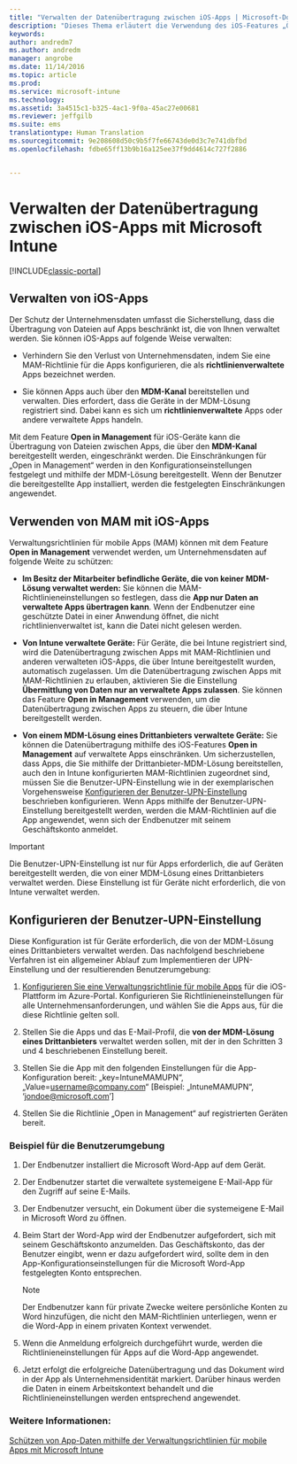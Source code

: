 ```yaml
---
title: "Verwalten der Datenübertragung zwischen iOS-Apps | Microsoft-Dokumentation"
description: "Dieses Thema erläutert die Verwendung des iOS-Features „Öffnen in“ und der Richtlinien für die Verwaltung mobiler Apps, um Datenübertragungen zwischen Apps zu verwalten."
keywords: 
author: andredm7
ms.author: andredm
manager: angrobe
ms.date: 11/14/2016
ms.topic: article
ms.prod: 
ms.service: microsoft-intune
ms.technology: 
ms.assetid: 3a4515c1-b325-4ac1-9f0a-45ac27e00681
ms.reviewer: jeffgilb
ms.suite: ems
translationtype: Human Translation
ms.sourcegitcommit: 9e208608d50c9b5f7fe66743de0d3c7e741dbfbd
ms.openlocfilehash: fdbe65ff13b9b16a125ee37f9dd4614c727f2886


---
```


# <a name="manage-data-transfer-between-ios-apps-with-microsoft-intune"></a>Verwalten der Datenübertragung zwischen iOS-Apps mit Microsoft Intune

[!INCLUDE[classic-portal](../includes/classic-portal.md)]

## <a name="manage-ios-apps"></a>Verwalten von iOS-Apps
Der Schutz der Unternehmensdaten umfasst die Sicherstellung, dass die Übertragung von Dateien auf Apps beschränkt ist, die von Ihnen verwaltet werden.  Sie können iOS-Apps auf folgende Weise verwalten:

-   Verhindern Sie den Verlust von Unternehmensdaten, indem Sie eine MAM-Richtlinie für die Apps konfigurieren, die als **richtlinienverwaltete** Apps bezeichnet werden.

-   Sie können Apps auch über den **MDM-Kanal** bereitstellen und verwalten.  Dies erfordert, dass die Geräte in der MDM-Lösung registriert sind. Dabei kann es sich um **richtlinienverwaltete** Apps oder andere verwaltete Apps handeln.

Mit dem Feature **Open in Management** für iOS-Geräte kann die Übertragung von Dateien zwischen Apps, die über den **MDM-Kanal** bereitgestellt werden, eingeschränkt werden. Die Einschränkungen für „Open in Management“ werden in den Konfigurationseinstellungen festgelegt und mithilfe der MDM-Lösung bereitgestellt.  Wenn der Benutzer die bereitgestellte App installiert, werden die festgelegten Einschränkungen angewendet.
##  <a name="using-mam-with-ios-apps"></a>Verwenden von MAM mit iOS-Apps
Verwaltungsrichtlinien für mobile Apps (MAM) können mit dem Feature **Open in Management** verwendet werden, um Unternehmensdaten auf folgende Weite zu schützen:

-   **Im Besitz der Mitarbeiter befindliche Geräte, die von keiner MDM-Lösung verwaltet werden:** Sie können die MAM-Richtlinieneinstellungen so festlegen, dass die **App nur Daten an verwaltete Apps übertragen kann**. Wenn der Endbenutzer eine geschützte Datei in einer Anwendung öffnet, die nicht richtlinienverwaltet ist, kann die Datei nicht gelesen werden.

-   **Von Intune verwaltete Geräte:** Für Geräte, die bei Intune registriert sind, wird die Datenübertragung zwischen Apps mit MAM-Richtlinien und anderen verwalteten iOS-Apps, die über Intune bereitgestellt wurden, automatisch zugelassen. Um die Datenübertragung zwischen Apps mit MAM-Richtlinien zu erlauben, aktivieren Sie die Einstellung **Übermittlung von Daten nur an verwaltete Apps zulassen**. Sie können das Feature **Open in Management** verwenden, um die Datenübertragung zwischen Apps zu steuern, die über Intune bereitgestellt werden.   

-   **Von einem MDM-Lösung eines Drittanbieters verwaltete Geräte:** Sie können die Datenübertragung mithilfe des iOS-Features **Open in Management** auf verwaltete Apps einschränken.
Um sicherzustellen, dass Apps, die Sie mithilfe der Drittanbieter-MDM-Lösung bereitstellen, auch den in Intune konfigurierten MAM-Richtlinien zugeordnet sind, müssen Sie die Benutzer-UPN-Einstellung wie in der exemplarischen Vorgehensweise [Konfigurieren der Benutzer-UPN-Einstellung](#configure-user-upn-setting) beschrieben konfigurieren.  Wenn Apps mithilfe der Benutzer-UPN-Einstellung bereitgestellt werden, werden die MAM-Richtlinien auf die App angewendet, wenn sich der Endbenutzer mit seinem Geschäftskonto anmeldet.

> [!IMPORTANT]
> Die Benutzer-UPN-Einstellung ist nur für Apps erforderlich, die auf Geräten bereitgestellt werden, die von einer MDM-Lösung eines Drittanbieters verwaltet werden.  Diese Einstellung ist für Geräte nicht erforderlich, die von Intune verwaltet werden.

## <a name="configure-user-upn-setting"></a>Konfigurieren der Benutzer-UPN-Einstellung
Diese Konfiguration ist für Geräte erforderlich, die von der MDM-Lösung eines Drittanbieters verwaltet werden. Das nachfolgend beschriebene Verfahren ist ein allgemeiner Ablauf zum Implementieren der UPN-Einstellung und der resultierenden Benutzerumgebung:


1.  [Konfigurieren Sie eine Verwaltungsrichtlinie für mobile Apps](create-and-deploy-mobile-app-management-policies-with-microsoft-intune.md) für die iOS-Plattform im Azure-Portal. Konfigurieren Sie Richtlinieneinstellungen für alle Unternehmensanforderungen, und wählen Sie die Apps aus, für die diese Richtlinie gelten soll.

2.  Stellen Sie die Apps und das E-Mail-Profil, die **von der MDM-Lösung eines Drittanbieters** verwaltet werden sollen, mit der in den Schritten 3 und 4 beschriebenen Einstellung bereit.

3.  Stellen Sie die App mit den folgenden Einstellungen für die App-Konfiguration bereit: „key=IntuneMAMUPN“, „Value=<username@company.com>“ [Beispiel: „IntuneMAMUPN“, ‘jondoe@microsoft.com’]

4.  Stellen Sie die Richtlinie „Open in Management“ auf registrierten Geräten bereit.

### <a name="example-end-user-experience"></a>Beispiel für die Benutzerumgebung

1.  Der Endbenutzer installiert die Microsoft Word-App auf dem Gerät.

2.  Der Endbenutzer startet die verwaltete systemeigene E-Mail-App für den Zugriff auf seine E-Mails.

3.  Der Endbenutzer versucht, ein Dokument über die systemeigene E-Mail in Microsoft Word zu öffnen.

4.  Beim Start der Word-App wird der Endbenutzer aufgefordert, sich mit seinem Geschäftskonto anzumelden.  Das Geschäftskonto, das der Benutzer eingibt, wenn er dazu aufgefordert wird, sollte dem in den App-Konfigurationseinstellungen für die Microsoft Word-App festgelegten Konto entsprechen.

    > [!NOTE]
    > Der Endbenutzer kann für private Zwecke weitere persönliche Konten zu Word hinzufügen, die nicht den MAM-Richtlinien unterliegen, wenn er die Word-App in einem privaten Kontext verwendet.

5.  Wenn die Anmeldung erfolgreich durchgeführt wurde, werden die Richtlinieneinstellungen für Apps auf die Word-App angewendet.

6.  Jetzt erfolgt die erfolgreiche Datenübertragung und das Dokument wird in der App als Unternehmensidentität markiert. Darüber hinaus werden die Daten in einem Arbeitskontext behandelt und die Richtlinieneinstellungen werden entsprechend angewendet.

### <a name="see-also"></a>Weitere Informationen:
[Schützen von App-Daten mithilfe der Verwaltungsrichtlinien für mobile Apps mit Microsoft Intune](protect-app-data-using-mobile-app-management-policies-with-microsoft-intune.md)



<!--HONumber=Dec16_HO3-->


